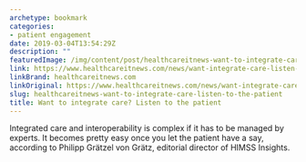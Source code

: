 ```yaml
---
archetype: bookmark
categories:
- patient engagement
date: 2019-03-04T13:54:29Z
description: ""
featuredImage: /img/content/post/healthcareitnews-want-to-integrate-care-listen-to-the-patient.jpg
link: https://www.healthcareitnews.com/news/want-integrate-care-listen-patient
linkBrand: healthcareitnews.com
linkOriginal: https://www.healthcareitnews.com/news/want-integrate-care-listen-patient
slug: healthcareitnews-want-to-integrate-care-listen-to-the-patient
title: Want to integrate care? Listen to the patient
---
```

Integrated care and interoperability is complex if it has to be managed by experts. It becomes pretty easy once you let the patient have a say, according to Philipp Grätzel von Grätz, editorial director of HIMSS Insights.